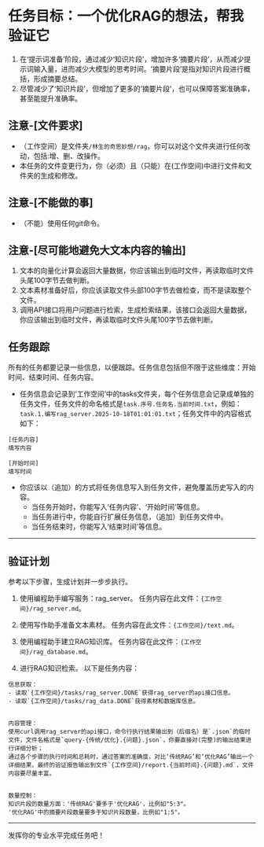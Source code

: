 # 任务目标：一个优化RAG的想法，帮我验证它

1. 在‘提示词准备’阶段，通过减少‘知识片段’，增加许多‘摘要片段’，从而减少提示词输入量，进而减少大模型的思考时间。‘摘要片段’是指对知识片段进行概括，形成摘要总结。
2. 尽管减少了‘知识片段’，但增加了更多的‘摘要片段’，也可以保障答案准确率，甚至能提升准确率。

## 注意-[文件要求]

- （工作空间）是文件夹`/林生的奇思妙想/rag`，你可以对这个文件夹进行任何改动，包括:增、删、改操作。
- 本任务的文件变更行为，你（必须）且（只能）在(工作空间)中进行文件和文件夹的生成和修改。

## 注意-[不能做的事]

- （不能）使用任何git命令。

## 注意-[尽可能地避免大文本内容的输出]

1. 文本的向量化计算会返回大量数据，你应该输出到临时文件，再读取临时文件头尾100字节去做判断。
2. 文本素材准备好后，你应该读取文件头部100字节去做检查，而不是读取整个文件。
3. 调用API接口将用户问题进行检索，生成检索结果，该接口会返回大量数据，你应该输出到临时文件，再读取临时文件头尾100字节去做判断。

## 任务跟踪

所有的任务都要记录一些信息，以便跟踪。任务信息包括但不限于这些维度：开始时间、结束时间、任务内容。

- 任务信息会记录到‘工作空间’中的tasks文件夹，每个任务信息会记录成单独的任务文件，任务文件的命名格式是`task.序号.任务名.当前时间.txt`，例如：`task.1.编写rag_server.2025-10-18T01:01:01.txt`；任务文件中的内容格式如下：

```
[任务内容]
填写内容

[开始时间]
填写时间

```

- 你应该以（追加）的方式将任务信息写入到任务文件，避免覆盖历史写入的内容。
  - 当任务开始时，你能写入‘任务内容’、‘开始时间’等信息。
  - 当任务进行中，你能自行扩展任务信息，（追加）到任务文件中。
  - 当任务结束时，你能写入‘结束时间’等信息。

----

## 验证计划

参考以下步骤，生成计划并一步步执行。

1. 使用编程助手编写服务：rag_server。
任务内容在此文件：`{工作空间}/rag_server.md`。

2. 使用写作助手准备文本素材。
任务内容在此文件：`{工作空间}/text.md`。

3. 使用编程助手建立RAG知识库。
任务内容在此文件：`{工作空间}/rag_database.md`。

4. 进行RAG知识检索。
以下是任务内容：

```
信息获取：
- 读取`{工作空间}/tasks/rag_server.DONE`获得rag_server的api接口信息。
- 读取`{工作空间}/tasks/rag_data.DONE`获得素材和数据库信息。


内容管理：
使用curl调用rag_server的api接口，命令行执行结果输出到（后缀名）是`.json`的临时文件，文件名格式是`query-{传统/优化}.{问题}.json`，你要直接对(完整)的输出结果进行详细分析；
通过各个步骤的执行时间和总耗时，通过答案的准确度，对比‘传统RAG’和‘优化RAG’输出一个详细结果，最终的验证报告输出到文件`{工作空间}/report.{当前时间}.{问题}.md`，文件内容要尽量丰富。


数量控制：
知识片段的数量方面：'传统RAG'要多于'优化RAG'，比例如"5:3"。
'优化RAG'中的摘要片段数量要多于知识片段数量，比例如"1:5"。
```

----
发挥你的专业水平完成任务吧！
